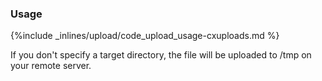 <!-- post: -->


### Usage



{%include _inlines/upload/code_upload_usage-cxuploads.md %}



If you don't specify a target directory, the file will be uploaded to /tmp on your remote server.

